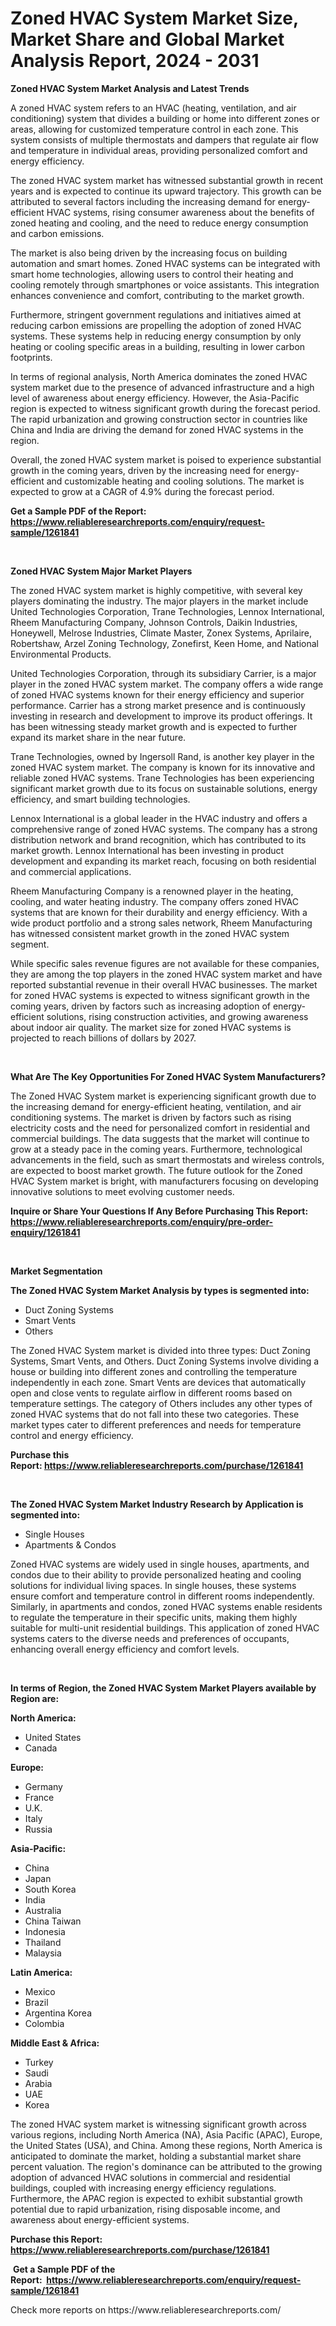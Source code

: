 <p><h1>Zoned HVAC System Market Size, Market Share and Global Market Analysis Report, 2024 - 2031</h1></p><p><strong>Zoned HVAC System Market Analysis and Latest Trends</strong></p>
<p><p>A zoned HVAC system refers to an HVAC (heating, ventilation, and air conditioning) system that divides a building or home into different zones or areas, allowing for customized temperature control in each zone. This system consists of multiple thermostats and dampers that regulate air flow and temperature in individual areas, providing personalized comfort and energy efficiency.</p><p>The zoned HVAC system market has witnessed substantial growth in recent years and is expected to continue its upward trajectory. This growth can be attributed to several factors including the increasing demand for energy-efficient HVAC systems, rising consumer awareness about the benefits of zoned heating and cooling, and the need to reduce energy consumption and carbon emissions.</p><p>The market is also being driven by the increasing focus on building automation and smart homes. Zoned HVAC systems can be integrated with smart home technologies, allowing users to control their heating and cooling remotely through smartphones or voice assistants. This integration enhances convenience and comfort, contributing to the market growth.</p><p>Furthermore, stringent government regulations and initiatives aimed at reducing carbon emissions are propelling the adoption of zoned HVAC systems. These systems help in reducing energy consumption by only heating or cooling specific areas in a building, resulting in lower carbon footprints.</p><p>In terms of regional analysis, North America dominates the zoned HVAC system market due to the presence of advanced infrastructure and a high level of awareness about energy efficiency. However, the Asia-Pacific region is expected to witness significant growth during the forecast period. The rapid urbanization and growing construction sector in countries like China and India are driving the demand for zoned HVAC systems in the region.</p><p>Overall, the zoned HVAC system market is poised to experience substantial growth in the coming years, driven by the increasing need for energy-efficient and customizable heating and cooling solutions. The market is expected to grow at a CAGR of 4.9% during the forecast period.</p></p>
<p><strong>Get a Sample PDF of the Report:&nbsp; <a href="https://www.reliableresearchreports.com/enquiry/request-sample/1261841">https://www.reliableresearchreports.com/enquiry/request-sample/1261841</a></strong></p>
<p>&nbsp;</p>
<p><strong>Zoned HVAC System Major Market Players</strong></p>
<p><p>The zoned HVAC system market is highly competitive, with several key players dominating the industry. The major players in the market include United Technologies Corporation, Trane Technologies, Lennox International, Rheem Manufacturing Company, Johnson Controls, Daikin Industries, Honeywell, Melrose Industries, Climate Master, Zonex Systems, Aprilaire, Robertshaw, Arzel Zoning Technology, Zonefirst, Keen Home, and National Environmental Products.</p><p>United Technologies Corporation, through its subsidiary Carrier, is a major player in the zoned HVAC system market. The company offers a wide range of zoned HVAC systems known for their energy efficiency and superior performance. Carrier has a strong market presence and is continuously investing in research and development to improve its product offerings. It has been witnessing steady market growth and is expected to further expand its market share in the near future.</p><p>Trane Technologies, owned by Ingersoll Rand, is another key player in the zoned HVAC system market. The company is known for its innovative and reliable zoned HVAC systems. Trane Technologies has been experiencing significant market growth due to its focus on sustainable solutions, energy efficiency, and smart building technologies.</p><p>Lennox International is a global leader in the HVAC industry and offers a comprehensive range of zoned HVAC systems. The company has a strong distribution network and brand recognition, which has contributed to its market growth. Lennox International has been investing in product development and expanding its market reach, focusing on both residential and commercial applications.</p><p>Rheem Manufacturing Company is a renowned player in the heating, cooling, and water heating industry. The company offers zoned HVAC systems that are known for their durability and energy efficiency. With a wide product portfolio and a strong sales network, Rheem Manufacturing has witnessed consistent market growth in the zoned HVAC system segment.</p><p>While specific sales revenue figures are not available for these companies, they are among the top players in the zoned HVAC system market and have reported substantial revenue in their overall HVAC businesses. The market for zoned HVAC systems is expected to witness significant growth in the coming years, driven by factors such as increasing adoption of energy-efficient solutions, rising construction activities, and growing awareness about indoor air quality. The market size for zoned HVAC systems is projected to reach billions of dollars by 2027.</p></p>
<p>&nbsp;</p>
<p><strong>What Are The Key Opportunities For Zoned HVAC System Manufacturers?</strong></p>
<p><p>The Zoned HVAC System market is experiencing significant growth due to the increasing demand for energy-efficient heating, ventilation, and air conditioning systems. The market is driven by factors such as rising electricity costs and the need for personalized comfort in residential and commercial buildings. The data suggests that the market will continue to grow at a steady pace in the coming years. Furthermore, technological advancements in the field, such as smart thermostats and wireless controls, are expected to boost market growth. The future outlook for the Zoned HVAC System market is bright, with manufacturers focusing on developing innovative solutions to meet evolving customer needs.</p></p>
<p><strong>Inquire or Share Your Questions If Any Before Purchasing This Report: <a href="https://www.reliableresearchreports.com/enquiry/pre-order-enquiry/1261841">https://www.reliableresearchreports.com/enquiry/pre-order-enquiry/1261841</a></strong></p>
<p>&nbsp;</p>
<p><strong>Market Segmentation</strong></p>
<p><strong>The Zoned HVAC System Market Analysis by types is segmented into:</strong></p>
<p><ul><li>Duct Zoning Systems</li><li>Smart Vents</li><li>Others</li></ul></p>
<p><p>The Zoned HVAC System market is divided into three types: Duct Zoning Systems, Smart Vents, and Others. Duct Zoning Systems involve dividing a house or building into different zones and controlling the temperature independently in each zone. Smart Vents are devices that automatically open and close vents to regulate airflow in different rooms based on temperature settings. The category of Others includes any other types of zoned HVAC systems that do not fall into these two categories. These market types cater to different preferences and needs for temperature control and energy efficiency.</p></p>
<p><strong>Purchase this Report:&nbsp;<a href="https://www.reliableresearchreports.com/purchase/1261841">https://www.reliableresearchreports.com/purchase/1261841</a></strong></p>
<p>&nbsp;</p>
<p><strong>The Zoned HVAC System Market Industry Research by Application is segmented into:</strong></p>
<p><ul><li>Single Houses</li><li>Apartments & Condos</li></ul></p>
<p><p>Zoned HVAC systems are widely used in single houses, apartments, and condos due to their ability to provide personalized heating and cooling solutions for individual living spaces. In single houses, these systems ensure comfort and temperature control in different rooms independently. Similarly, in apartments and condos, zoned HVAC systems enable residents to regulate the temperature in their specific units, making them highly suitable for multi-unit residential buildings. This application of zoned HVAC systems caters to the diverse needs and preferences of occupants, enhancing overall energy efficiency and comfort levels.</p></p>
<p>&nbsp;</p>
<p><strong>In terms of Region, the Zoned HVAC System Market Players available by Region are:</strong></p>
<p>
    <p> <strong> North America: </strong>
        <ul>
            <li>United States</li>
            <li>Canada</li>
        </ul>
        </p> 
    <p> <strong> Europe: </strong>
        <ul>
            <li>Germany</li>
            <li>France</li>
            <li>U.K.</li>
            <li>Italy</li>
            <li>Russia</li>
        </ul>
        </p> 
    <p> <strong> Asia-Pacific: </strong>
        <ul>
            <li>China</li>
            <li>Japan</li>
            <li>South Korea</li>
            <li>India</li>
            <li>Australia</li>
            <li>China Taiwan</li>
            <li>Indonesia</li>
            <li>Thailand</li>
            <li>Malaysia</li>
        </ul>
        </p> 
    <p> <strong> Latin America: </strong>
        <ul>
            <li>Mexico</li>
            <li>Brazil</li>
            <li>Argentina Korea</li>
            <li>Colombia</li>
        </ul>
        </p> 
    <p> <strong> Middle East & Africa: </strong>
        <ul>
            <li>Turkey</li>
            <li>Saudi</li>
            <li>Arabia</li>
            <li>UAE</li>
            <li>Korea</li>
        </ul>
    </p>
    </p>
<p><p>The zoned HVAC system market is witnessing significant growth across various regions, including North America (NA), Asia Pacific (APAC), Europe, the United States (USA), and China. Among these regions, North America is anticipated to dominate the market, holding a substantial market share percent valuation. The region's dominance can be attributed to the growing adoption of advanced HVAC solutions in commercial and residential buildings, coupled with increasing energy efficiency regulations. Furthermore, the APAC region is expected to exhibit substantial growth potential due to rapid urbanization, rising disposable income, and awareness about energy-efficient systems.</p></p>
<p><strong>Purchase this Report: <a href="https://www.reliableresearchreports.com/purchase/1261841">https://www.reliableresearchreports.com/purchase/1261841</a></strong></p>
<p>&nbsp;<strong>Get a Sample PDF of the Report:&nbsp;&nbsp;<a href="https://www.reliableresearchreports.com/enquiry/request-sample/1261841">https://www.reliableresearchreports.com/enquiry/request-sample/1261841</a></strong></p>
<p><strong></strong></p>
<p>Check more reports on https://www.reliableresearchreports.com/</p>